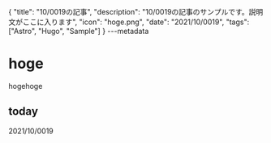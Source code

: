 {
  "title": "10/0019の記事",
  "description": "10/0019の記事のサンプルです。説明文がここに入ります",
  "icon": "hoge.png",
  "date": "2021/10/0019",
  "tags": ["Astro", "Hugo", "Sample"]
}
---metadata

# hoge
hogehoge

## today
2021/10/0019